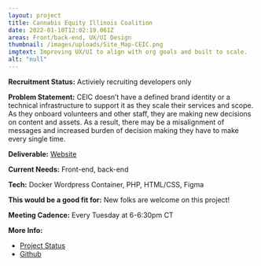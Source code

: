 ```yaml
---
layout: project
title: Cannabis Equity Illinois Coalition
date: 2022-01-10T12:02:19.061Z
areas: Front/back-end, UX/UI Design
thumbnail: /images/uploads/Site_Map-CEIC.png
imgtext: Improving UX/UI to align with org goals and built to scale.
alt: "null"
---
```

**Recruitment Status:** Activiely recruiting developers only

**Problem Statement:** CEIC doesn’t have a defined brand identity or a technical infrastructure to support it as they scale their services and scope. As they onboard volunteers and other staff, they are making new decisions on content and assets. As a result, there may be a misalignment of messages and increased burden of decision making they have to make every single time.

**Deliverable:** [Website](https://cannabisequityil.org/)

**Current Needs:** Front-end, back-end

**Tech:** Docker Wordpress Container, PHP, HTML/CSS, Figma

**This would be a good fit for:** New folks are welcome on this project!

**Meeting Cadence:** Every Tuesday at 6-6:30pm CT

**More Info:**
- [Project Status](https://docs.google.com/document/d/1otIMy2c2AwUAg5myvw_EMduTYqUVNpEfN-JbS3cy5CY/edit?usp=sharing)
- [Github](https://github.com/Code-For-Chicago/ceic_wordpress)
